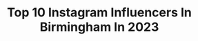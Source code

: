 ---
title: Top 10 Instagram Influencers In Birmingham In 2023
description: >-
  Find top Instagram influencers in Birmingham in 2023. Most popular hashtags: #gifted #morphebabes #fitnessgoals.
platform: Instagram
hits: 287
text_top: See the most popular Instagram profiles on inBeat.
text_bottom: Our database aggregates 287 Instagram influencers like this in Birmingham, United Kingdom for you to collaborate.
profiles:
  - username: "super___freak"
    fullname: >-
      Super Freak!
    bio: >-
      Birmingham
    location: "United Kingdom"
    followers: 77238
    engagement: 372
    commentsToLikes: 0.011170
    id: ck5ckqa91xecm0i114zbuqpyx
    verified: false
    hashtags: ""
  - username: "healthymeganbl"
    fullname: >-
      𝐌𝐄𝐆𝐀𝐍 🕊
    bio: >-
      📍birmingham ☁️ food fashion life home ⚡️ sausage dog mama @mabelthedachshund_ 🏡 @_megsmaison 💌 meganlowe2@googlemail.com 🎥 Tiktok: meganbl (30k)
    location: "United Kingdom"
    followers: 31208
    engagement: 354
    commentsToLikes: 0.024289
    id: ck13c6znnywyh0i19hsly6i75
    verified: false
    hashtags: "#pupupcafe, #zarabag, #zara, #zarawoman"
  - username: "benfrancis"
    fullname: >-
      Ben Francis
    bio: >-
      Gymshark Owner Birmingham 🇬🇧 NEW YT VIDEO CLICK HERE 👇🏼
    location: "United Kingdom"
    followers: 289714
    engagement: 1073
    commentsToLikes: 0.022032
    id: ck0u2d0ufzhbp0i19gpvfuqkc
    verified: true
    hashtags: "#nhssweatyselfie"
  - username: "ivisanchez23"
    fullname: >-
      Ivan Sanchez Aguayo
    bio: >-
      ⚽️Jugador del @bcfc 📍 Birmingham
    location: "United Kingdom"
    followers: 11652
    engagement: 1649
    commentsToLikes: 0.056200
    id: ck13aaecrpf3v0i199u6ggjac
    verified: true
    hashtags: "#eternamenteagradecido, #muchoelche, #blackouttuesday, #lapelotasiempreal10"
  - username: "makeuppbycharlie"
    fullname: >-
      ♡𝓬𝓱𝓪𝓻𝓵𝓲𝓮♡
    bio: >-
      self taught makeup artist💗 𝑒𝓂𝒶𝒾𝓁 𝑜𝓇 𝒹𝓂 𝒻𝑜𝓇 𝒸𝑜𝓁𝓁𝒶𝒷𝑜𝓇𝒶𝓉𝒾𝑜𝓃𝓈♡ birmingham, uk🤍 shop now @blissbeautyuk ♡
    location: "United Kingdom"
    followers: 4958
    engagement: 1460
    commentsToLikes: 0.182145
    id: ckap8u5bbpwgs0i78vstoe2t1
    verified: false
    hashtags: "#glitter, #staymatte, #powder, #glam"
  - username: "burkesmith_"
    fullname: >-
      B U R K E S M I T H
    bio: >-
      !! YEA GIRL. 📍birmingham, al ⚡️ bama chi o @burkesmith_creative
    location: "United Kingdom"
    followers: 2151
    engagement: 3193
    commentsToLikes: 0.084420
    id: ck5zjf8rdhhjd0i14ebk6iqw3
    verified: false
    hashtags: "#krazy, #always, #season, #cowbells"
  - username: "munchterrdoll"
    fullname: >-
      𝑨𝒏𝒈𝒆𝒍𝒊𝒏𝒆 𝑽𝒊𝒍𝒍𝒂𝒆𝒔𝒕𝒊𝒗𝒂
    bio: >-
      Birmingham UK ⋄ 🇵🇭 𝐦𝐠𝐦𝐭: @aksinfluencermgmt 📩 email for any enquiries
    location: "United Kingdom"
    followers: 5510
    engagement: 1619
    commentsToLikes: 0.196871
    id: ck5c74vuj6tg00i11z9vktwsc
    verified: false
    hashtags: "#missbehaved, #katchme, #prettyinparisian, #powerpony"
  - username: "juannafitness.2"
    fullname: >-
      Juju 🤍
    bio: >-
      📚Student 📍Birmingham ✨nothing fancy
    location: "United Kingdom"
    followers: 5712
    engagement: 1691
    commentsToLikes: 0.125138
    id: ckap0okftr6tw0i78m4w9nmto
    verified: false
    hashtags: "#womenwholift, #gymshark, #lift, #gym"
  - username: "tashadamsx"
    fullname: >-
      Tash Adams 🌸
    bio: >-
      23 | Birmingham
    location: "United Kingdom"
    followers: 21805
    engagement: 470
    commentsToLikes: 0.066565
    id: ck0u640uh106v0i1984sapuos
    verified: false
    hashtags: ""
  - username: "fred_goudie"
    fullname: >-
      Fred Goudie
    bio: >-
      London//University of Birmingham • 22yrs//6ft3//History Student • @vqfit Athlete • Business//TikTok//VQ Link:
    location: "United Kingdom"
    followers: 80572
    engagement: 1195
    commentsToLikes: 0.016149
    id: ck9we44fjihuz0j7877sfy89m
    verified: false
    hashtags: ""
---
